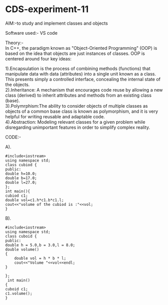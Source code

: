 # CDS-experiment-11

AIM:-to study and implement classes and objects<br>

Software used:- VS code<br>

Theory:-<br>
In C++, the paradigm known as "Object-Oriented Programming" (OOP) is based on the idea that objects are just instances of classes. OOP is centered around four key ideas:

1).Encapsulation is the process of combining methods (functions) that manipulate data with data (attributes) into a single unit known as a class. This presents simply a controlled interface, concealing the internal state of the objects.<br>
2).Inheritance: A mechanism that encourages code reuse by allowing a new class (derived) to inherit attributes and methods from an existing class (base).<br>
3).Polymrphism:The ability to consider objects of multiple classes as objects of a common base class is known as polymorphism, and it is very helpful for writing reusable and adaptable code.<br>
4).Abstraction: Modeling relevant classes for a given problem while disregarding unimportant features in order to simplify complex reality.<br>

CODE:-<br>

A).<br>

    #include<iostream>
    using namespace std;
    class cubiod {
    public:
    double h=10.0;
    double b=17.0;
    double l=27.0;
    };
    int main(){
    cubiod c1;
    double vol=c1.h*c1.b*c1.l;
    cout<<"volume of the cubiod is :"<<vol;    
    }

B).<br>

    #include<iostream>
    using namespace std;
    class cuboid { 
    public:
    double h = 5.0,b = 3.0,l = 8.0;
    double volume()
    {
        double vol = h * b * l;
        cout<<"Volume "<<vol<<endl;
    }

    };
     int main()
    {
    cuboid c1;
    c1.volume();
    }


